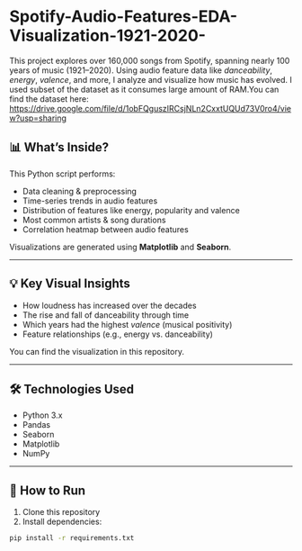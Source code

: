 # Spotify-Audio-Features-EDA-Visualization-1921-2020-

This project explores over 160,000 songs from Spotify, spanning nearly 100 years of music (1921–2020). Using audio feature data like *danceability*, *energy*, *valence*, and more, I analyze and visualize how music has evolved. I used subset of the dataset as it consumes large amount of RAM.You can find the dataset here: https://drive.google.com/file/d/1obFQguszIRCsjNLn2CxxtUQUd73V0ro4/view?usp=sharing 

## 📊 What’s Inside?

This Python script performs:
- Data cleaning & preprocessing
- Time-series trends in audio features
- Distribution of features like energy, popularity and valence
- Most common artists & song durations
- Correlation heatmap between audio features

Visualizations are generated using **Matplotlib** and **Seaborn**.

---

## 💡 Key Visual Insights

- How loudness has increased over the decades  
- The rise and fall of danceability through time  
- Which years had the highest *valence* (musical positivity)  
- Feature relationships (e.g., energy vs. danceability)

You can find the visualization in this repository.

---

## 🛠️ Technologies Used

- Python 3.x  
- Pandas  
- Seaborn  
- Matplotlib  
- NumPy  

---

## 🚀 How to Run

1. Clone this repository  
2. Install dependencies:

```bash
pip install -r requirements.txt

